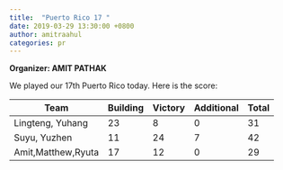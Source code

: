 ```yaml
---
title:  "Puerto Rico 17 "
date: 2019-03-29 13:30:00 +0800
author: amitraahul
categories: pr
---
```



**Organizer: AMIT PATHAK** 

We played our 17th Puerto Rico today. Here is the score: 

| Team                | Building | Victory | Additional | Total |
| --------------------| -------- | ------- | ---------- | ----- |
| Lingteng, Yuhang    | 23       | 8       | 0          | 31    |
| Suyu, Yuzhen        | 11       | 24      | 7          | 42    |
| Amit,Matthew,Ryuta  | 17       | 12      | 0          | 29    |
